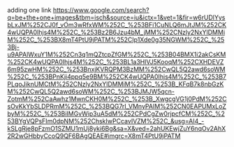 adding one link https://www.google.com/search?q=be+the+one+images&tbm=isch&source=iu&ictx=1&vet=1&fir=w6rUDlYysbLxJM%252CJ0f_vOm3wRfxWM%252C_%253BFi1CuNLQ6mJtJM%252CK4wUQPA0Ihjs4M%252C_%253Bz2B6Jzu4bM_jMM%252CNzly2NxYlDMMiM%252C_%253BX8mT4PtU9jPATM%252CIp1Xde0g35NGWM%252C_%253Bj-u9APAlWxuY1M%252Cn3q1mQZtcpZfGM%252C_%253B04BMX1i2akCsKM%252CK4wUQPA0Ihjs4M%252C_%253BL1a3HlVJ5KooqM%252CXHDEVZ6m95zwHM%252C_%253BnxjKVRQPM3BzMM%252CwQL5Q2awd6soWM%252C_%253BPnKji4ppq5e9BM%252CK4wUQPA0Ihjs4M%252C_%253B7PLqoJiknUMCtM%252CNzly2NxYlDMMiM%252C_%253B_KFqB7k8nbGzKM%252CwQL5Q2awd6soWM%252C_%253BJMJW5qcn-ZotmM%252CaAwhz1MwnCKH0M%252C_%253B_XwgcgVG1j0PdM%252CsOvKkYbSLDPRmM%252C_%253BQG7rI_VMnyPAIM%252CN0EAPUMxLoZbyM%252C_%253BiIMGvWip3uA5dM%252CPdCgZw0rjpcfCM%252C_%253BYgVQPsFIm0dpNM%252ChskIwPCcavIVZM%252C_&usg=AI4_-kSLgRje8pFzmO1SZMU1mUj8yki6Bg&sa=X&ved=2ahUKEwjZuY6nqOv2AhX2R2wGHbbyCcoQ9QF6BAgQEAE#imgrc=X8mT4PtU9jPATM
